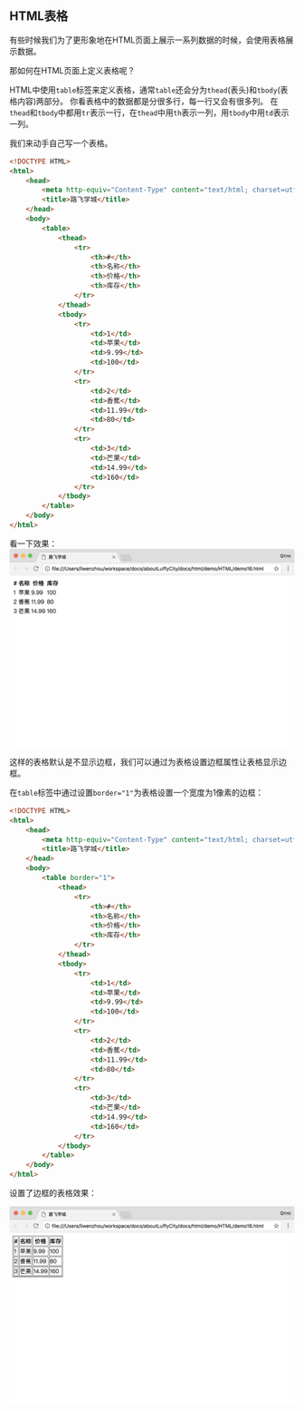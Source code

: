 ## HTML表格

有些时候我们为了更形象地在HTML页面上展示一系列数据的时候，会使用表格展示数据。

那如何在HTML页面上定义表格呢？

HTML中使用`table`标签来定义表格，通常`table`还会分为`thead`(表头)和`tbody`(表格内容)两部分。
你看表格中的数据都是分很多行，每一行又会有很多列。
在`thead`和`tbody`中都用`tr`表示一行，在`thead`中用`th`表示一列，用`tbody`中用`td`表示一列。

我们来动手自己写一个表格。

```html
<!DOCTYPE HTML>
<html>
    <head>
        <meta http-equiv="Content-Type" content="text/html; charset=utf-8" />
        <title>路飞学城</title>
    </head>
    <body>
        <table>
            <thead>
                <tr>
                    <th>#</th>
                    <th>名称</th>
                    <th>价格</th>
                    <th>库存</th>
                </tr>
            </thead>
            <tbody>
                <tr>
                    <td>1</td>
                    <td>苹果</td>
                    <td>9.99</td>
                    <td>100</td>
                </tr>
                <tr>
                    <td>2</td>
                    <td>香蕉</td>
                    <td>11.99</td>
                    <td>80</td>
                </tr>
                <tr>
                    <td>3</td>
                    <td>芒果</td>
                    <td>14.99</td>
                    <td>160</td>
                </tr>
            </tbody>
        </table>
    </body>
</html>
```
看一下效果：
![表格默认效果](/assets/chapter9/html/HTML_18.png)

这样的表格默认是不显示边框，我们可以通过为表格设置边框属性让表格显示边框。

在`table`标签中通过设置`border="1"`为表格设置一个宽度为1像素的边框：

```html
<!DOCTYPE HTML>
<html>
    <head>
        <meta http-equiv="Content-Type" content="text/html; charset=utf-8" />
        <title>路飞学城</title>
    </head>
    <body>
        <table border="1">
            <thead>
                <tr>
                    <th>#</th>
                    <th>名称</th>
                    <th>价格</th>
                    <th>库存</th>
                </tr>
            </thead>
            <tbody>
                <tr>
                    <td>1</td>
                    <td>苹果</td>
                    <td>9.99</td>
                    <td>100</td>
                </tr>
                <tr>
                    <td>2</td>
                    <td>香蕉</td>
                    <td>11.99</td>
                    <td>80</td>
                </tr>
                <tr>
                    <td>3</td>
                    <td>芒果</td>
                    <td>14.99</td>
                    <td>160</td>
                </tr>
            </tbody>
        </table>
    </body>
</html>
```
设置了边框的表格效果：

![代表框的表格](/assets/chapter9/html/HTML_19.png)
